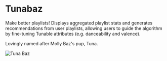 # Tunabaz

Make better playlists! Displays aggregated playlist stats and generates recommendations from user playlists, allowing users to guide the algorithm by fine-tuning Tunable attributes (e.g. danceability and valence).

Lovingly named after Molly Baz's pup, Tuna.

![Tuna Baz](https://cdn.shopify.com/s/files/1/0011/7532/2687/articles/Asset_2_1040x.png?v=1574871827)
